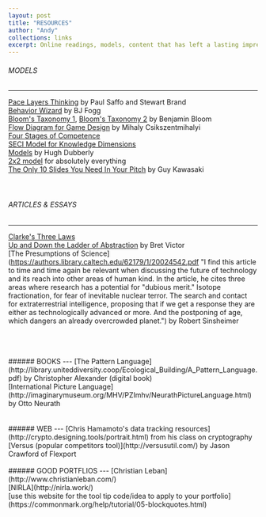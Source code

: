 ```yaml
---
layout: post
title: "RESOURCES"
author: "Andy"
collections: links
excerpt: Online readings, models, content that has left a lasting impression on me, organized by the topic it covers.
---
```


###### MODELS
---

[Pace Layers Thinking](http://blog.longnow.org/02015/01/27/stewart-brand-pace-layers-thinking-at-the-interval/ "This model describes everything so well, but its application can be switched up to describe so many complex systems easily.") by Paul Saffo and Stewart Brand
<br>
[Behavior Wizard](http://www.behaviorwizard.org/wp/ "Behavior change is EVERYTHING. So is this website that visualizes it.") by BJ Fogg
<br>
[Bloom's Taxonomy 1](https://www.fractuslearning.com/blooms-taxonomy-verbs-free-chart/ "Used for prepping how polished or careful a project needs to be explains to get a desired outcome or level of retention."),
[Bloom's Taxonomy 2](https://upload.wikimedia.org/wikipedia/commons/2/24/Blooms_rose.svg)  by Benjamin Bloom
<br>
[Flow Diagram for Game Design](https://i.pinimg.com/originals/29/d1/3f/29d13f11f81e2bb61afdf51a414d4db6.jpg "Originally created for intrinsic motivation, this model has found a solid niche in the game design community for the optimal way to maintain attention and excitement. I've found it also works well for teaching or understanding a tough concept through interaction.") by  Mihaly Csikszentmihalyi
<br>
[Four Stages of Competence](https://en.wikipedia.org/wiki/Four_stages_of_competence)
<br>
[SECI Model for Knowledge Dimensions](https://en.wikipedia.org/wiki/SECI_model_of_knowledge_dimensions)
<br>
[Models](http://www.dubberly.com/models) by Hugh Dubberly
<br>
[2x2 model](https://medium.com/carbon-five/the-2x2-method-c7a5719d8e44) for absolutely everything
<br>
[The Only 10 Slides You Need In Your Pitch](https://guykawasaki.com/the-only-10-slides-you-need-in-your-pitch/) by Guy Kawasaki
<br>
<br>
<br>

###### ARTICLES & ESSAYS
---
[Clarke's Three Laws](https://en.wikipedia.org/wiki/Clarke%27s_three_laws "1. When a distinguished but elderly scientist states that something is possible, he is almost certainly right. When he states that something is impossible, he is very probably wrong.                 2. The only way of discovering the limits of the possible is to venture a little way past them into the impossible.                                                       3. Any sufficiently advanced technology is indistinguishable from magic.")
<br>
[Up and Down the Ladder of Abstraction](http://worrydream.com/LadderOfAbstraction/) by Bret Victor
<Br>
[The Presumptions of Science](https://authors.library.caltech.edu/62179/1/20024542.pdf "I find this article to time and time again be relevant when discussing the future of technology and its reach into other areas of human kind. In the article, he cites three areas where research has a potential for "dubious merit." Isotope fractionation, for fear of inevitable nuclear terror. The search and contact for extraterrestrial intelligence, proposing that if we get a response they are either as technologically advanced or more. And the postponing of age, which dangers an already overcrowded planet.") by Robert Sinsheimer



<br>
<br>
<br>
###### BOOKS
---
[The Pattern Language](http://library.uniteddiversity.coop/Ecological_Building/A_Pattern_Language.pdf) by Christopher Alexander (digital book)
<br>
[International Picture Language](http://imaginarymuseum.org/MHV/PZImhv/NeurathPictureLanguage.html) by Otto Neurath


<br>
<br>
<br>
###### WEB
---
[Chris Hamamoto's data tracking resources](http://crypto.designing.tools/portrait.html) from his class on cryptography
[Versus (popular competitors tool)](http://versusutil.com/) by Jason Crawford of Flexport
<!-- [Advice I received on how to ask for good feedback]({{ "/assets/Untitled.rtf" | absolute_url }}) from Jack Cohen of [Brain-Based Workplace](http://www.brainbasedworkplace.com/) -->

<br>
<br>
###### GOOD PORTFLIOS
---
[Christian Leban](http://www.christianleban.com/) <br>
[NIRLA](http://nirla.work/) <br>
[use this website for the tool tip code/idea to apply to your portfolio](https://commonmark.org/help/tutorial/05-blockquotes.html)

